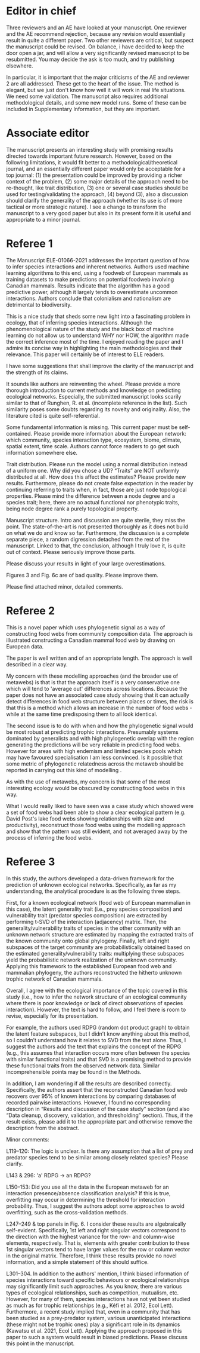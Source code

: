 # Editor in chief

Three reviewers and an AE have looked at your manuscript. One reviewer and the
AE recommend rejection, because any revision would essentially result in quite a
different paper. Two other reviewers are critical, but suspect the manuscript
could be revised.  On balance, i have decided to keep the door open a jar, and
will allow a very significantly revised manuscript to be resubmitted. You may
decide the ask is too much, and try publishing elsewhere.

In particular, it is important that the major criticisms of the AE and reviewer
2 are all addressed. These get to the heart of the issue. The method is elegant,
but we just don't know how well it will work in real life situations. We need
some validation. The manuscript also requires additional methodological details,
and some new model runs. Some of these can be included in Supplementary
Information, but they are important.

# Associate editor

The manuscript presents an interesting study with promising results directed
towards important future research. However, based on the following limitations,
it would fit better to a methodological/theoretical journal, and an essentially
different paper would only be acceptable for a top journal: (1) the presentation
could be improved by providing a richer context of the problem, (2) some major
details of the approach need to be re-thought, like trait distribution, (3) one
or several case studies should be used for testing/validating the approach, (4)
beyond (3), also a discussion should clarify the generality of the approach
(whether its use is of more tactical or more strategic nature). I see a change
to transform the manuscript to a very good paper but also in its present form it
is useful and appropriate to a minor journal.

# Referee 1

The Manuscript ELE-01066-2021 addresses the important question of how to infer
species interactions and inherent networks. Authors used machine learning
algorithms to this end, using a foodweb of European mammals as training datasets
to make predictions on potential foodweb involving Canadian mammals. Results
indicate that the algorithm has a good predictive power, although it largely
tends to overestimate uncommon interactions. Authors conclude that colonialism
and nationalism are detrimental to biodiversity.

This is a nice study that sheds some new light into a fascinating problem in
ecology, that of inferring species interactions. Although the phenomenological
nature of the study and the black box of machine learning do not allow us to
understand WHY nor HOW, the algorithm made the correct inference most of the
time. I enjoyed reading the paper and I admire its concise way in highlighting
the main methodologies and their relevance. This paper will certainly be of
interest to ELE readers.

I have some suggestions that shall improve the clarity of the manuscript and the
strength of its claims.

It sounds like authors are reinventing the wheel. Please provide a more thorough
introduction to current methods and knowledge on predicting ecological networks.
Especially, the submitted manuscript looks scarily similar to that of Runghen,
R. et al. (incomplete reference in the list). Such similarity poses some doubts
regarding its novelty and originality. Also, the literature cited is quite
self-referential.

Some fundamental information is missing. This current paper must be
self-contained. Please provide more information about the European network:
which community, species interaction type, ecosystem, biome, climate, spatial
extent, time scale. Authors cannot force readers to go get such information
somewhere else.

Trait distribution. Please run the model using a normal distribution instead of
a uniform one. Why did you chose a UD? “Traits” are NOT uniformly distributed at
all. How does this affect the estimates? Please provide new results.
Furthermore, please do not create false expectation in the reader by continuing
referring to traits when, in fact, those are just node topological properties.
Please mind the difference between a node degree and a species trait; here,
there are no actual functional nor phenotypic traits, being node degree rank a
purely topological property.

Manuscript structure. Intro and discussion are quite sterile, they miss the
point. The state-of-the-art is not presented thoroughly as it does not build on
what we do and know so far. Furthermore, the discussion is a complete separate
piece, a random digression detached from the rest of the manuscript. Linked to
that, the conclusion, although I truly love it, is quite out of context. Please
seriously improve those parts.

Please discuss your results in light of your large overestimations.

Figures 3 and Fig. 6c are of bad quality. Please improve them.

Please find attached minor, detailed comments.

# Referee 2

This is a novel paper which uses phylogenetic signal as a way of constructing
food webs from community composition data. The approach is illustrated
constructing a Canadian mammal food web by drawing on European data.

The paper is well written and of an appropriate length. The approach is well
described in a clear way.

My concern with these modelling approaches (and the broader use of metawebs) is
that is that the approach itself is a very conservative one which will tend to
'average out' differences across locations. Because the paper does not have an
associated case study showing that it can actually detect differences in food
web structure between places or times, the risk is that this is a method which
allows an increase in the number of food webs - while at the same time
predisposing them to all look identical.

The second issue is to do with when and how the phylogenetic signal would be
most robust at predicting trophic interactions. Presumably systems dominated by
generalists  and with high phylogenetic overlap with the region generating the
predictions will be very reliable in predicting food webs. However for areas
with high endemism and limited species pools which may have favoured
specialisation I am less convinced. Is it possible that some metric of
phylogenetic relatedness across the metaweb should be reported in carrying out
this kind of modelling .

As with the use of metawebs, my concern is that some of the most interesting
ecology would be obscured by constructing food webs in this way.

What I would really liked to have seen was a case study which showed were a set
of food webs had been able to show a clear ecological pattern (e.g. David Post's
lake food webs showing relationships with size and productivity), reconstruct
those food webs using the modelling approach and show that the pattern was still
evident, and not averaged away by the process of inferring the food webs.

# Referee 3

In this study, the authors developed a data-driven framework for the prediction
of unknown ecological networks. Specifically, as far as my understanding, the
analytical procedure is as the following three steps.

First, for a known ecological network (food web of European mammalian in this
case), the latent generality trait (i.e., prey species composition) and
vulnerability trait (predator species composition) are extracted by performing
t-SVD of the interaction (adjacency) matrix. Then, the generality/vulnerability
traits of species in the other community with an unknown network structure are
estimated by mapping the extracted traits of the known community onto global
phylogeny. Finally, left and right subspaces of the target community are
probabilistically obtained based on the estimated generality/vulnerability
traits: multiplying these subspaces yield the probabilistic network realization
of the unknown community. Applying this framework to the established European
food web and mammalian phylogeny, the authors reconstructed the hitherto unknown
trophic network of Canadian mammals.

Overall, I agree with the ecological importance of the topic covered in this
study (i.e., how to infer the network structure of an ecological community where
there is poor knowledge or lack of direct observations of species interaction).
However, the text is hard to follow, and I feel there is room to revise,
especially for its presentation.

For example, the authors used RDPG (random dot product graph) to obtain the
latent feature subspaces, but I didn’t know anything about this method, so I
couldn’t understand how it relates to SVD from the text alone. Thus, I suggest
the authors add the text that explains the concept of the RDPG (e.g., this
assumes that interaction occurs more often between the species with similar
functional traits) and that SVD is a promising method to provide these
functional traits from the observed network data. Similar incomprehensible
points may be found in the Methods.

In addition, I am wondering if all the results are described correctly.
Specifically, the authors assert that the reconstructed Canadian food web
recovers over 95% of known interactions by comparing databases of recorded
pairwise interactions. However, I found no corresponding description in “Results
and discussion of the case study” section (and also “Data cleanup, discovery,
validation, and thresholding” section). Thus, if the result exists, please add
it to the appropriate part and otherwise remove the description from the
abstract.

Minor comments:

L119–120: The logic is unclear. Is there any assumption that a list of prey and
predator species tend to be similar among closely related species? Please
clarify.

L143 & 296: 'a' RDPG -> an RDPG?

L150–153: Did you use all the data in the European metaweb for an interaction
presence/absence classification analysis? If this is true, overfitting may occur
in determining the threshold for interaction probability. Thus, I suggest the
authors adopt some approaches to avoid overfitting, such as the cross-validation
methods.

L247–249 & top panels in Fig. 6. I consider these results are algebraically
self-evident. Specifically, 1st left and right singular vectors correspond to
the direction with the highest variance for the row- and column-wise elements,
respectively. That is, elements with greater contribution to these 1st singular
vectors tend to have larger values for the row or column vector in the original
matrix. Therefore, I think these results provide no novel information, and a
simple statement of this should suffice.

L301–304. In addition to the authors' mention, I think biased information of
species interactions toward specific behaviours or ecological relationships may
significantly limit such approaches. As you know, there are various types of
ecological relationships, such as competition, mutualism, etc. However, for many
of them, species interactions have not yet been studied as much as for trophic
relationships (e.g., Kéfi et al. 2012, Ecol Lett). Furthermore, a recent study
implied that, even in a community that has been studied as a prey-predator
system, various unanticipated interactions (these might not be trophic ones)
play a significant role in its dynamics (Kawatsu et al. 2021, Ecol Lett).
Applying the approach proposed in this paper to such a system would result in
biased predictions. Please discuss this point in the manuscript.
